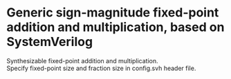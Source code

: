 # Generic sign-magnitude fixed-point addition and multiplication, based on SystemVerilog
Synthesizable fixed-point addition and multiplication.<br />
Specify fixed-point size and fraction size in config.svh header file.
